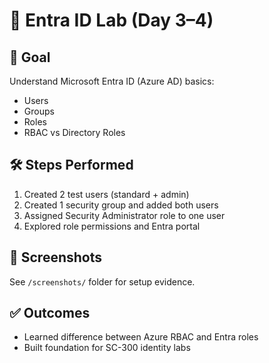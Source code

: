 # 🔐 Entra ID Lab (Day 3–4)

## 🎯 Goal
Understand Microsoft Entra ID (Azure AD) basics:
- Users
- Groups
- Roles
- RBAC vs Directory Roles

## 🛠️ Steps Performed
1. Created 2 test users (standard + admin)
2. Created 1 security group and added both users
3. Assigned Security Administrator role to one user
4. Explored role permissions and Entra portal

## 📸 Screenshots
See `/screenshots/` folder for setup evidence.

## ✅ Outcomes
- Learned difference between Azure RBAC and Entra roles
- Built foundation for SC-300 identity labs
